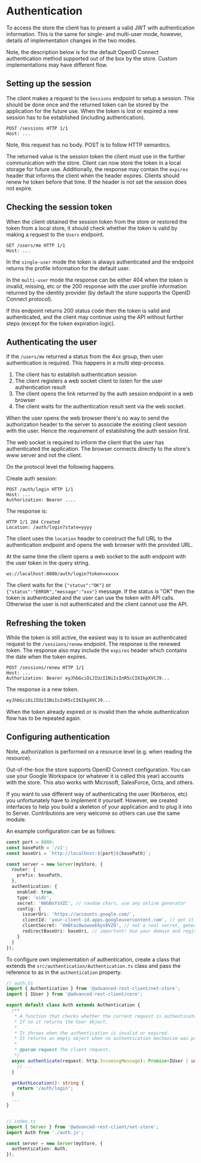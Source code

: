 # Authentication

To access the store the client has to present a valid JWT with authentication information. This is the same for single- and multi-user mode, however, details of implementation changes in the two modes.

Note, the description below is for the default OpenID Connect authentication method supported out of the box by the store. Custom implementations may have different flow.

## Setting up the session

The client makes a request to the `Sessions` endpoint to setup a session. This should be done once and the returned token can be stored by the application for the future use. When the token is lost or expired a new session has to be established (including authentication).

```http
POST /sessions HTTP 1/1
Host: ...

```

Note, this request has no body. POST is to follow HTTP semantics.

The returned value is the session token the client must use in the further communication with the store.
Client can now store the token in a local storage for future use.
Additionally, the response may contain the `expires` header that informs the client when the header expires. Clients should renew he token before that time. If the header is not set the session does not expire.

## Checking the session token

When the client obtained the session token from the store or restored the token from a local store, it should check whether the token is valid by making a request to the `Users` endpoint.

```http
GET /users/me HTTP 1/1
Host: ...

```

In the `single-user` mode the token is always authenticated and the endpoint returns the profile information for the default user.

In the `multi-user` mode the response can be either 404 when the token is invalid, missing, etc or the 200 response with the user profile information returned by the identity provider (by default the store supports the OpenID Connect protocol).

If this endpoint returns 200 status code then the token is valid and authenticated, and the client may continue using the API without further steps (except for the token expiration logic).

## Authenticating the user

If the `/users/me` returned a status from the 4xx group, then user authentication is required.
This happens in a multi step-process.

1. The client has to establish authentication session
1. The client registers a web socket client to listen for the user authentication result
1. The client opens the link returned by the auth session endpoint in a web browser
1. The client waits for the authentication result sent via the web socket.

When the user opens the web browser there's no way to send the authorization header to the server to associate the existing client session with the user. Hence the requirement of establishing the auth session first.

The web socket is required to inform the client that the user has authenticated the application. The browser connects directly to the store's www server and not the client.

On the protocol level the following happens.

Create auth session:

```http
POST /auth/login HTTP 1/1
Host: ...
Authorization: Bearer ....

```

The response is:

```http
HTTP 1/1 204 Created
Location: /auth/login?state=yyyy
```

The client uses the `location` header to construct the full URL to the authentication endpoint and opens the web browser with the provided URL.

At the same time the client opens a web socket to the auth endpoint with the user token in the query string.

```http
ws://localhost:8080/auth/login?token=xxxxx
```

The client waits for the `{"status":"OK"}` or `{"status":"ERROR","message":"xxx"}` message. If the status is "OK" then the token is authenticated and the user can use the token with API calls. Otherwise the user is not authenticated and the client cannot use the API.

## Refreshing the token

While the token is still active, the easiest way is to issue an authenticated request to the `/sessions/renew` endpoint. The response is the renewed token. The response also may include the `expires` header which contains
the date when the token expires.

```http
POST /sessions/renew HTTP 1/1
Host: ...
Authorization: Bearer eyJhbGciOiJIUzI1NiIsInR5cCI6IkpXVCJ9...

```

The response is a new token.

```sh
eyJhbGciOiJIUzI1NiIsInR5cCI6IkpXVCJ9...
```

When the token already expired or is invalid then the whole authentication flow has to be repeated again.

## Configuring authentication

Note, authorization is performed on a resource level (e.g. when reading the resource).

Out-of-the-box the store supports OpenID Connect configuration. You can use your Google Workspace (or whatever it is called this year) accounts with the store. This also works with Microsoft, SalesForce, Octa, and others.

If you want to use different way of authenticating the user (Kerberos, etc) you unfortunately have to implement it yourself. However, we created interfaces to help you build a skeleton of your application and to plug it into to Server. Contributions are very welcome so others can use the same module.

An example configuration can be as follows:

```typescript
const port = 8080;
const basePath = '/v1';
const baseUri = `http://localhost:${port}${basePath}`;

const server = new Server(myStore, {
  router: {
    prefix: basePath,
  },
  authentication: {
    enabled: true,
    type: 'oidc',
    secret: 'N8GNxYsVZC', // random chars, use any online generator
    config: {
      issuerUri: 'https://accounts.google.com/',
      clientId: 'your-client-id.apps.googleusercontent.com', // get it from the Google Cloud Console
      clientSecret: 'VmBtai0wzwveE6ys8VZO', // not a real secret, generated random chars.
      redirectBaseUri: baseUri, // important! Use your domain and register it with Google Cloud Console as the redirect URL as baseUri + '/auth/callback'
    }
  }
});
```

To configure own implementation of authentication, create a class that extends the `src/authentication/Authentication.ts` class and pass the reference to as in the `authentication` property.

```typescript
// auth.ts
import { Authentication } from '@advanced-rest-client/net-store';
import { IUser } from '@advanced-rest-client/core';

export default class Auth extends Authentication {
  /**
   * A function that checks whether the current request is authenticated.
   * If so it returns the User object.
   * 
   * It throws when the authentication is invalid or expired.
   * It returns an empty object when no authentication mechanism was provided.
   * 
   * @param request The client request.
   */
  async authenticate(request: http.IncomingMessage): Promise<IUser | undefined> {
    // ...
  }

  getAuthLocation(): string {
    return '/auth/login';
  }
  ...
}


// index.ts
import { Server } from '@advanced-rest-client/net-store';
import Auth from './auth.js';

const server = new Server(myStore, {
  authentication: Auth,
});
```
